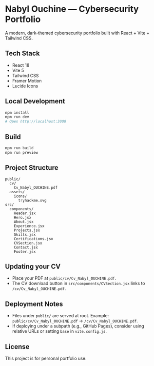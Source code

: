 # Nabyl Ouchine — Cybersecurity Portfolio

A modern, dark-themed cybersecurity portfolio built with React + Vite + Tailwind CSS.

## Tech Stack
- React 18
- Vite 5
- Tailwind CSS
- Framer Motion
- Lucide Icons

## Local Development
```bash
npm install
npm run dev
# Open http://localhost:3000
```

## Build
```bash
npm run build
npm run preview
```

## Project Structure
```
public/
  cv/
    Cv_Nabyl_OUCHINE.pdf
  assets/
    icons/
      tryhackme.svg
src/
  components/
    Header.jsx
    Hero.jsx
    About.jsx
    Experience.jsx
    Projects.jsx
    Skills.jsx
    Certifications.jsx
    CVSection.jsx
    Contact.jsx
    Footer.jsx
```

## Updating your CV
- Place your PDF at `public/cv/Cv_Nabyl_OUCHINE.pdf`.
- The CV download button in `src/components/CVSection.jsx` links to `/cv/Cv_Nabyl_OUCHINE.pdf`.

## Deployment Notes
- Files under `public/` are served at root. Example: `public/cv/Cv_Nabyl_OUCHINE.pdf` → `/cv/Cv_Nabyl_OUCHINE.pdf`.
- If deploying under a subpath (e.g., GitHub Pages), consider using relative URLs or setting `base` in `vite.config.js`.

## License
This project is for personal portfolio use.
